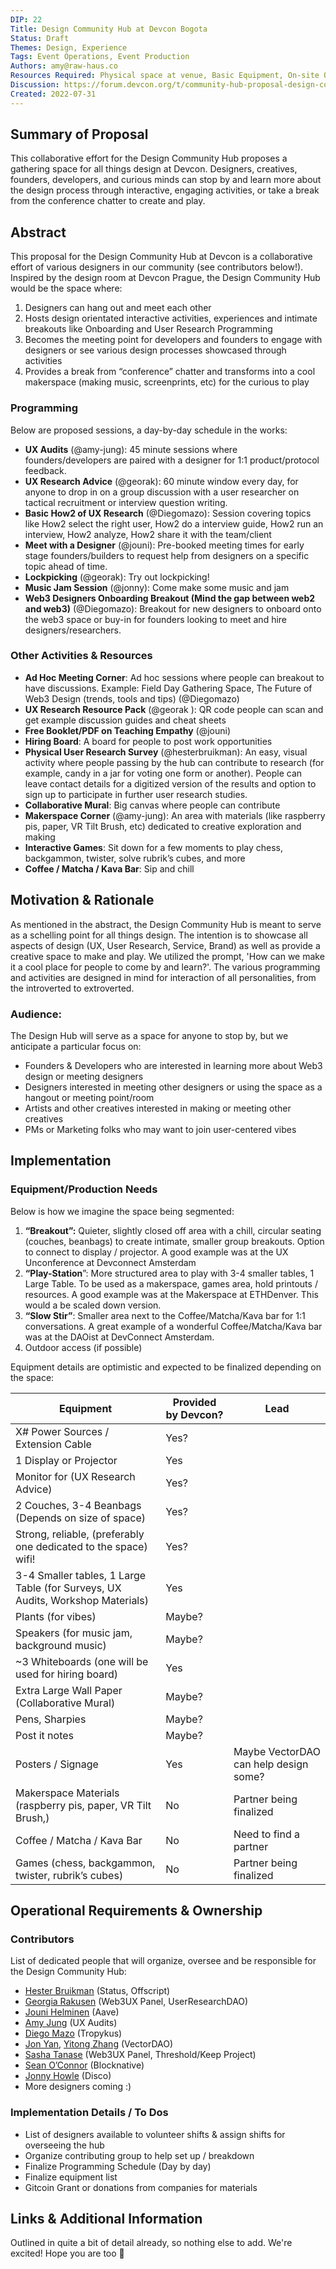 ```yaml
---
DIP: 22
Title: Design Community Hub at Devcon Bogota
Status: Draft
Themes: Design, Experience
Tags: Event Operations, Event Production
Authors: amy@raw-haus.co
Resources Required: Physical space at venue, Basic Equipment, On-site Operations/Technical Point Person to ask questions about setup 
Discussion: https://forum.devcon.org/t/community-hub-proposal-design-community-hub/622
Created: 2022-07-31
---
```


## Summary of Proposal

This collaborative effort for the Design Community Hub proposes a gathering space for all things design at Devcon. Designers, creatives, founders, developers, and curious minds can stop by and learn more about the design process through interactive, engaging activities, or take a break from the conference chatter to create and play.

## Abstract

This proposal for the Design Community Hub at Devcon is a collaborative effort of various designers in our community (see contributors below!). Inspired by the design room at Devcon Prague, the Design Community Hub would be the space where:

1. Designers can hang out and meet each other
2. Hosts design orientated interactive activities, experiences and intimate breakouts like Onboarding and User Research Programming
3. Becomes the meeting point for developers and founders to engage with designers or see various design processes showcased through activities
4. Provides a break from “conference” chatter and transforms into a cool makerspace (making music, screenprints, etc) for the curious to play

### Programming

Below are proposed sessions, a day-by-day schedule in the works:

* **UX Audits** (@amy-jung): 45 minute sessions where founders/developers are paired with a designer for 1:1 product/protocol feedback.
* **UX Research Advice** (@georak): 60 minute window every day, for anyone to drop in on a group discussion with a user researcher on tactical recruitment or interview question writing.
* **Basic How2 of UX Research** (@Diegomazo):  Session covering topics like How2 select the right user, How2 do a interview guide, How2 run an interview, How2 analyze, How2 share it with the team/client 
* **Meet with a Designer** (@jouni): Pre-booked meeting times for early stage founders/builders to request help from designers on a specific topic ahead of time.
* **Lockpicking** (@georak): Try out lockpicking!
* **Music Jam Session** (@jonny): Come make some music and jam
* **Web3 Designers Onboarding Breakout (Mind the gap between web2 and web3)** (@Diegomazo): Breakout for new designers to onboard onto the web3 space or buy-in for founders looking to meet and hire designers/researchers.

### Other Activities & Resources

* **Ad Hoc Meeting Corner**: Ad hoc sessions where people can breakout to have discussions. Example: Field Day Gathering Space, The Future of Web3 Design (trends, tools and tips) (@Diegomazo)
* **UX Research Resource Pack** (@georak ): QR code people can scan and get example discussion guides and cheat sheets
* **Free Booklet/PDF on Teaching Empathy** (@jouni)
* **Hiring Board**: A board for people to post work opportunities
* **Physical User Research Survey** (@hesterbruikman): An easy, visual activity where people passing by the hub can contribute to research (for example, candy in a jar for voting one form or another). People can leave contact details for a digitized version of the results and option to sign up to participate in further user research studies.
* **Collaborative Mural**: Big canvas where people can contribute
* **Makerspace Corner** (@amy-jung): An area with materials (like raspberry pis, paper, VR Tilt Brush, etc) dedicated to creative exploration and making
* **Interactive Games**: Sit down for a few moments to play chess, backgammon, twister, solve rubrik’s cubes, and more
* **Coffee / Matcha / Kava Bar**: Sip and chill


## Motivation & Rationale

As mentioned in the abstract, the Design Community Hub is meant to serve as a schelling point for all things design. The intention is to showcase all aspects of design (UX, User Research, Service, Brand) as well as provide a creative space to make and play. We utilized the prompt, 'How can we make it a cool place for people to come by and learn?'. The various programming and activities are designed in mind for interaction of all personalities, from the introverted to extroverted.

### Audience:

The Design Hub will serve as a space for anyone to stop by, but we anticipate a particular focus on:

* Founders & Developers who are interested in learning more about Web3 design or meeting designers
* Designers interested in meeting other designers or using the space as a hangout or meeting point/room
* Artists and other creatives interested in making or meeting other creatives
* PMs or Marketing folks who may want to join user-centered vibes


## Implementation

### Equipment/Production Needs

Below is how we imagine the space being segmented:

1. **“Breakout”:** Quieter, slightly closed off area with a chill, circular seating (couches, beanbags) to create intimate, smaller group breakouts. Option to connect to display / projector. A good example was at the UX Unconference at Devconnect Amsterdam
2. **“Play-Station**”: More structured area to play with 3-4 smaller tables, 1 Large Table. To be used as a makerspace, games area, hold printouts / resources. A good example was at the Makerspace at ETHDenver. This would a be scaled down version.
3. **“Slow Stir”**: Smaller area next to the Coffee/Matcha/Kava bar for 1:1 conversations. A great example of a wonderful Coffee/Matcha/Kava bar was at the DAOist at DevConnect Amsterdam. 
4. Outdoor access (if possible)

Equipment details are optimistic and expected to be finalized depending on the space:

|Equipment|Provided by Devcon?|Lead|
| --- | --- | --- |
|X# Power Sources / Extension Cable|Yes?||
|1 Display or Projector|Yes||
|Monitor for (UX Research Advice)|Yes?||
|2 Couches, 3-4 Beanbags (Depends on size of space)|Yes?||
|Strong, reliable, (preferably one dedicated to the space) wifi!|Yes?||
|3-4 Smaller tables, 1 Large Table (for Surveys, UX Audits, Workshop Materials)|Yes||
|Plants (for vibes)|Maybe?||
|Speakers (for music jam, background music)|Maybe?||
|~3 Whiteboards (one will be used for hiring board)|Yes||
|Extra Large Wall Paper (Collaborative Mural)|Maybe?||
|Pens, Sharpies|Maybe?||
|Post it notes|Maybe?||
|Posters / Signage|Yes|Maybe VectorDAO can help design some?|
|Makerspace Materials (raspberry pis, paper, VR Tilt Brush,)|No|Partner being finalized|
|Coffee / Matcha / Kava Bar|No|Need to find a partner|
|Games (chess, backgammon, twister, rubrik’s cubes)|No|Partner being finalized|


## Operational Requirements & Ownership

### Contributors

List of dedicated people that will organize, oversee and be responsible for the Design Community Hub:

* [Hester Bruikman](https://twitter.com/hesterbruikman) (Status, Offscript)
* [Georgia Rakusen](https://twitter.com/G_Rak) (Web3UX Panel, UserResearchDAO)
* [Jouni Helminen](https://twitter.com/dharmaone) (Aave)
* [Amy Jung](https://twitter.com/itsamyjung) (UX Audits)
* [Diego Mazo](https://twitter.com/dmazorosete) (Tropykus)
* [Jon Yan](https://twitter.com/jonjyan), [Yitong Zhang](https://twitter.com/zhayitong) (VectorDAO)
* [Sasha Tanase](https://twitter.com/sasha_tanase) (Web3UX Panel, Threshold/Keep Project)
* [Sean O’Connor](https://twitter.com/aseoconnor) (Blocknative)
* [Jonny Howle](https://twitter.com/JonnyHowle) (Disco)
* More designers coming :)

### Implementation Details / To Dos
* List of designers available to volunteer shifts & assign shifts for overseeing the hub
* Organize contributing group to help set up / breakdown
* Finalize Programming Schedule (Day by day)
* Finalize equipment list
* Gitcoin Grant or donations from companies for materials

## Links & Additional Information
Outlined in quite a bit of detail already, so nothing else to add. We're excited! Hope you are too :smiling_face_with_three_hearts:
